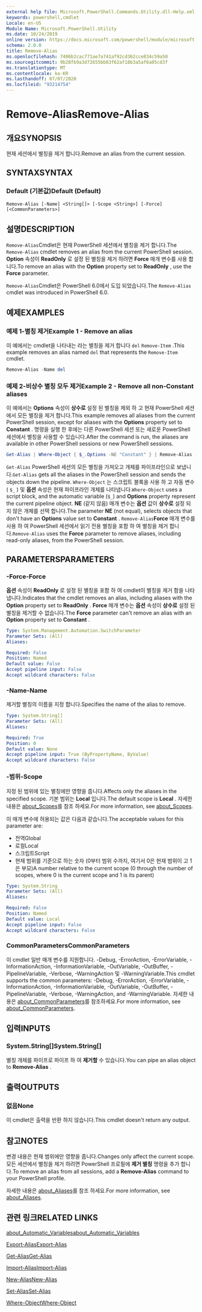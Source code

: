 ```yaml
---
external help file: Microsoft.PowerShell.Commands.Utility.dll-Help.xml
keywords: powershell,cmdlet
Locale: en-US
Module Name: Microsoft.PowerShell.Utility
ms.date: 10/24/2019
online version: https://docs.microsoft.com/powershell/module/microsoft.powershell.utility/remove-alias?view=powershell-7.1&WT.mc_id=ps-gethelp
schema: 2.0.0
title: Remove-Alias
ms.openlocfilehash: 7406b2cac771ae7a741af92cd362cce834c59a50
ms.sourcegitcommit: 9b28fb9a3d72655bb63f62af18b3a5af6a05cd3f
ms.translationtype: MT
ms.contentlocale: ko-KR
ms.lasthandoff: 07/07/2020
ms.locfileid: "93214754"
---
```

# <span data-ttu-id="a068e-103">Remove-Alias</span><span class="sxs-lookup"><span data-stu-id="a068e-103">Remove-Alias</span></span>

## <span data-ttu-id="a068e-104">개요</span><span class="sxs-lookup"><span data-stu-id="a068e-104">SYNOPSIS</span></span>
<span data-ttu-id="a068e-105">현재 세션에서 별칭을 제거 합니다.</span><span class="sxs-lookup"><span data-stu-id="a068e-105">Remove an alias from the current session.</span></span>

## <span data-ttu-id="a068e-106">SYNTAX</span><span class="sxs-lookup"><span data-stu-id="a068e-106">SYNTAX</span></span>

### <span data-ttu-id="a068e-107">Default (기본값)</span><span class="sxs-lookup"><span data-stu-id="a068e-107">Default (Default)</span></span>

```
Remove-Alias [-Name] <String[]> [-Scope <String>] [-Force] [<CommonParameters>]
```

## <span data-ttu-id="a068e-108">설명</span><span class="sxs-lookup"><span data-stu-id="a068e-108">DESCRIPTION</span></span>

<span data-ttu-id="a068e-109">`Remove-Alias`Cmdlet은 현재 PowerShell 세션에서 별칭을 제거 합니다.</span><span class="sxs-lookup"><span data-stu-id="a068e-109">The `Remove-Alias` cmdlet removes an alias from the current PowerShell session.</span></span> <span data-ttu-id="a068e-110">**Option** 속성이 **ReadOnly** 로 설정 된 별칭을 제거 하려면 **Force** 매개 변수를 사용 합니다.</span><span class="sxs-lookup"><span data-stu-id="a068e-110">To remove an alias with the **Option** property set to **ReadOnly** , use the **Force** parameter.</span></span>

<span data-ttu-id="a068e-111">`Remove-Alias`Cmdlet은 PowerShell 6.0에서 도입 되었습니다.</span><span class="sxs-lookup"><span data-stu-id="a068e-111">The `Remove-Alias` cmdlet was introduced in PowerShell 6.0.</span></span>

## <span data-ttu-id="a068e-112">예제</span><span class="sxs-lookup"><span data-stu-id="a068e-112">EXAMPLES</span></span>

### <span data-ttu-id="a068e-113">예제 1-별칭 제거</span><span class="sxs-lookup"><span data-stu-id="a068e-113">Example 1 - Remove an alias</span></span>

<span data-ttu-id="a068e-114">이 예에서는 cmdlet을 나타내는 라는 별칭을 제거 합니다 `del` `Remove-Item` .</span><span class="sxs-lookup"><span data-stu-id="a068e-114">This example removes an alias named `del` that represents the `Remove-Item` cmdlet.</span></span>

```powershell
Remove-Alias -Name del
```

### <span data-ttu-id="a068e-115">예제 2-비상수 별칭 모두 제거</span><span class="sxs-lookup"><span data-stu-id="a068e-115">Example 2 - Remove all non-Constant aliases</span></span>

<span data-ttu-id="a068e-116">이 예에서는 **Options** 속성이 **상수로** 설정 된 별칭을 제외 하 고 현재 PowerShell 세션에서 모든 별칭을 제거 합니다.</span><span class="sxs-lookup"><span data-stu-id="a068e-116">This example removes all aliases from the current PowerShell session, except for aliases with the **Options** property set to **Constant** .</span></span> <span data-ttu-id="a068e-117">명령을 실행 한 후에는 다른 PowerShell 세션 또는 새로운 PowerShell 세션에서 별칭을 사용할 수 있습니다.</span><span class="sxs-lookup"><span data-stu-id="a068e-117">After the command is run, the aliases are available in other PowerShell sessions or new PowerShell sessions.</span></span>

```powershell
Get-Alias | Where-Object { $_.Options -NE "Constant" } | Remove-Alias -Force
```

<span data-ttu-id="a068e-118">`Get-Alias` PowerShell 세션의 모든 별칭을 가져오고 개체를 파이프라인으로 보냅니다.</span><span class="sxs-lookup"><span data-stu-id="a068e-118">`Get-Alias` gets all the aliases in the PowerShell session and sends the objects down the pipeline.</span></span>
<span data-ttu-id="a068e-119">`Where-Object` 는 스크립트 블록을 사용 하 고 자동 변수 ( `$_` ) 및 **옵션** 속성은 현재 파이프라인 개체를 나타냅니다.</span><span class="sxs-lookup"><span data-stu-id="a068e-119">`Where-Object` uses a script block, and the automatic variable (`$_`) and **Options** property represent the current pipeline object.</span></span> <span data-ttu-id="a068e-120">**NE** (같지 않음) 매개 변수는 **옵션** 값이 **상수로** 설정 되지 않은 개체를 선택 합니다.</span><span class="sxs-lookup"><span data-stu-id="a068e-120">The parameter **NE** (not equal), selects objects that don't have an **Options** value set to **Constant** .</span></span> <span data-ttu-id="a068e-121">`Remove-Alias`**Force** 매개 변수를 사용 하 여 PowerShell 세션에서 읽기 전용 별칭을 포함 하 여 별칭을 제거 합니다.</span><span class="sxs-lookup"><span data-stu-id="a068e-121">`Remove-Alias` uses the **Force** parameter to remove aliases, including read-only aliases, from the PowerShell session.</span></span>

## <span data-ttu-id="a068e-122">PARAMETERS</span><span class="sxs-lookup"><span data-stu-id="a068e-122">PARAMETERS</span></span>

### <span data-ttu-id="a068e-123">-Force</span><span class="sxs-lookup"><span data-stu-id="a068e-123">-Force</span></span>

<span data-ttu-id="a068e-124">**옵션** 속성이 **ReadOnly** 로 설정 된 별칭을 포함 하 여 cmdlet이 별칭을 제거 함을 나타냅니다.</span><span class="sxs-lookup"><span data-stu-id="a068e-124">Indicates that the cmdlet removes an alias, including aliases with the **Option** property set to **ReadOnly** .</span></span> <span data-ttu-id="a068e-125">**Force** 매개 변수는 **옵션** 속성이 **상수로** 설정 된 별칭을 제거할 수 없습니다.</span><span class="sxs-lookup"><span data-stu-id="a068e-125">The **Force** parameter can't remove an alias with an **Option** property set to **Constant** .</span></span>

```yaml
Type: System.Management.Automation.SwitchParameter
Parameter Sets: (All)
Aliases:

Required: False
Position: Named
Default value: False
Accept pipeline input: False
Accept wildcard characters: False
```

### <span data-ttu-id="a068e-126">-Name</span><span class="sxs-lookup"><span data-stu-id="a068e-126">-Name</span></span>

<span data-ttu-id="a068e-127">제거할 별칭의 이름을 지정 합니다.</span><span class="sxs-lookup"><span data-stu-id="a068e-127">Specifies the name of the alias to remove.</span></span>

```yaml
Type: System.String[]
Parameter Sets: (All)
Aliases:

Required: True
Position: 0
Default value: None
Accept pipeline input: True (ByPropertyName, ByValue)
Accept wildcard characters: False
```

### <span data-ttu-id="a068e-128">-범위</span><span class="sxs-lookup"><span data-stu-id="a068e-128">-Scope</span></span>

<span data-ttu-id="a068e-129">지정 된 범위에 있는 별칭에만 영향을 줍니다.</span><span class="sxs-lookup"><span data-stu-id="a068e-129">Affects only the aliases in the specified scope.</span></span> <span data-ttu-id="a068e-130">기본 범위는 **Local** 입니다.</span><span class="sxs-lookup"><span data-stu-id="a068e-130">The default scope is **Local** .</span></span> <span data-ttu-id="a068e-131">자세한 내용은 [about_Scopes](../microsoft.powershell.core/about/about_scopes.md)를 참조 하세요.</span><span class="sxs-lookup"><span data-stu-id="a068e-131">For more information, see [about_Scopes](../microsoft.powershell.core/about/about_scopes.md).</span></span>

<span data-ttu-id="a068e-132">이 매개 변수에 허용되는 값은 다음과 같습니다.</span><span class="sxs-lookup"><span data-stu-id="a068e-132">The acceptable values for this parameter are:</span></span>

- <span data-ttu-id="a068e-133">전역</span><span class="sxs-lookup"><span data-stu-id="a068e-133">Global</span></span>
- <span data-ttu-id="a068e-134">로컬</span><span class="sxs-lookup"><span data-stu-id="a068e-134">Local</span></span>
- <span data-ttu-id="a068e-135">스크립트</span><span class="sxs-lookup"><span data-stu-id="a068e-135">Script</span></span>
- <span data-ttu-id="a068e-136">현재 범위를 기준으로 하는 숫자 (0부터 범위 수까지, 여기서 0은 현재 범위이 고 1은 부모)</span><span class="sxs-lookup"><span data-stu-id="a068e-136">A number relative to the current scope (0 through the number of scopes, where 0 is the current scope and 1 is its parent)</span></span>

```yaml
Type: System.String
Parameter Sets: (All)
Aliases:

Required: False
Position: Named
Default value: Local
Accept pipeline input: False
Accept wildcard characters: False
```

### <span data-ttu-id="a068e-137">CommonParameters</span><span class="sxs-lookup"><span data-stu-id="a068e-137">CommonParameters</span></span>

<span data-ttu-id="a068e-138">이 cmdlet 일반 매개 변수를 지원합니다. -Debug, -ErrorAction, -ErrorVariable, -InformationAction, -InformationVariable, -OutVariable, -OutBuffer, -PipelineVariable, -Verbose, -WarningAction 및 -WarningVariable.</span><span class="sxs-lookup"><span data-stu-id="a068e-138">This cmdlet supports the common parameters: -Debug, -ErrorAction, -ErrorVariable, -InformationAction, -InformationVariable, -OutVariable, -OutBuffer, -PipelineVariable, -Verbose, -WarningAction, and -WarningVariable.</span></span> <span data-ttu-id="a068e-139">자세한 내용은 [about_CommonParameters](https://go.microsoft.com/fwlink/?LinkID=113216)를 참조하세요.</span><span class="sxs-lookup"><span data-stu-id="a068e-139">For more information, see [about_CommonParameters](https://go.microsoft.com/fwlink/?LinkID=113216).</span></span>

## <span data-ttu-id="a068e-140">입력</span><span class="sxs-lookup"><span data-stu-id="a068e-140">INPUTS</span></span>

### <span data-ttu-id="a068e-141">System.String[]</span><span class="sxs-lookup"><span data-stu-id="a068e-141">System.String[]</span></span>

<span data-ttu-id="a068e-142">별칭 개체를 파이프로 파이프 하 여 **제거할** 수 있습니다.</span><span class="sxs-lookup"><span data-stu-id="a068e-142">You can pipe an alias object to **Remove-Alias** .</span></span>

## <span data-ttu-id="a068e-143">출력</span><span class="sxs-lookup"><span data-stu-id="a068e-143">OUTPUTS</span></span>

### <span data-ttu-id="a068e-144">없음</span><span class="sxs-lookup"><span data-stu-id="a068e-144">None</span></span>

<span data-ttu-id="a068e-145">이 cmdlet은 출력을 반환 하지 않습니다.</span><span class="sxs-lookup"><span data-stu-id="a068e-145">This cmdlet doesn't return any output.</span></span>

## <span data-ttu-id="a068e-146">참고</span><span class="sxs-lookup"><span data-stu-id="a068e-146">NOTES</span></span>

<span data-ttu-id="a068e-147">변경 내용은 현재 범위에만 영향을 줍니다.</span><span class="sxs-lookup"><span data-stu-id="a068e-147">Changes only affect the current scope.</span></span> <span data-ttu-id="a068e-148">모든 세션에서 별칭을 제거 하려면 PowerShell 프로필에 **제거 별칭** 명령을 추가 합니다.</span><span class="sxs-lookup"><span data-stu-id="a068e-148">To remove an alias from all sessions, add a **Remove-Alias** command to your PowerShell profile.</span></span>

<span data-ttu-id="a068e-149">자세한 내용은 [about_Aliases](../microsoft.powershell.core/about/about_aliases.md)를 참조 하세요.</span><span class="sxs-lookup"><span data-stu-id="a068e-149">For more information, see [about_Aliases](../microsoft.powershell.core/about/about_aliases.md).</span></span>

## <span data-ttu-id="a068e-150">관련 링크</span><span class="sxs-lookup"><span data-stu-id="a068e-150">RELATED LINKS</span></span>

[<span data-ttu-id="a068e-151">about_Automatic_Variables</span><span class="sxs-lookup"><span data-stu-id="a068e-151">about_Automatic_Variables</span></span>](../Microsoft.PowerShell.Core/About/about_Automatic_Variables.md)

[<span data-ttu-id="a068e-152">Export-Alias</span><span class="sxs-lookup"><span data-stu-id="a068e-152">Export-Alias</span></span>](Export-Alias.md)

[<span data-ttu-id="a068e-153">Get-Alias</span><span class="sxs-lookup"><span data-stu-id="a068e-153">Get-Alias</span></span>](Get-Alias.md)

[<span data-ttu-id="a068e-154">Import-Alias</span><span class="sxs-lookup"><span data-stu-id="a068e-154">Import-Alias</span></span>](Import-Alias.md)

[<span data-ttu-id="a068e-155">New-Alias</span><span class="sxs-lookup"><span data-stu-id="a068e-155">New-Alias</span></span>](New-Alias.md)

[<span data-ttu-id="a068e-156">Set-Alias</span><span class="sxs-lookup"><span data-stu-id="a068e-156">Set-Alias</span></span>](Set-Alias.md)

[<span data-ttu-id="a068e-157">Where-Object</span><span class="sxs-lookup"><span data-stu-id="a068e-157">Where-Object</span></span>](../Microsoft.PowerShell.Core/Where-Object.md)

